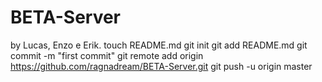 BETA-Server
===========

by Lucas, Enzo e Erik. 
touch README.md
git init
git add README.md
git commit -m "first commit"
git remote add origin https://github.com/ragnadream/BETA-Server.git
git push -u origin master
